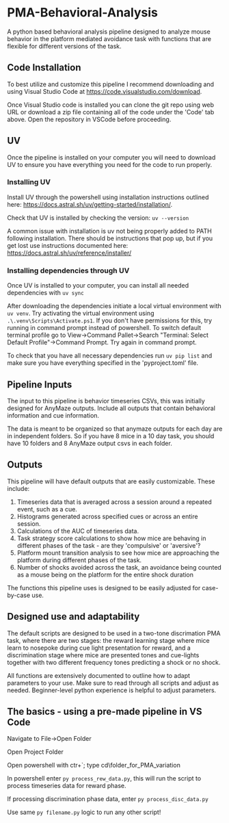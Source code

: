 # PMA-Behavioral-Analysis
A python based behavioral analysis pipeline designed to analyze mouse behavior in the platform mediated avoidance task with functions that are flexible for different versions of the task.

## Code Installation 
To best utilize and customize this pipeline I recommend downloading and using Visual Studio Code at https://code.visualstudio.com/download.

Once Visual Studio code is installed you can clone the git repo using web URL or download a zip file containing all of the code under the 'Code' tab above. Open the repository in VSCode before proceeding.

## UV
Once the pipeline is installed on your computer you will need to download UV to ensure you have everything you need for the code to run properly.

### Installing UV
Install UV through the powershell using installation instructions outlined here: https://docs.astral.sh/uv/getting-started/installation/.

Check that UV is installed by checking the version:
`uv --version`

A common issue with installation is uv not being properly added to PATH following installation. There should be instructions that pop up, but if you get lost use instructions documented here: https://docs.astral.sh/uv/reference/installer/ 

### Installing dependencies through UV
Once UV is installed to your computer, you can install all needed dependencies with `uv sync`

After downloading the dependencies initiate a local virtual environment with `uv venv`. Try activating the virtual environment using `.\.venv\Scripts\Activate.ps1`. If you don't have permissions for this, try running in command prompt instead of powershell. To switch default terminal profile go to View->Command Pallet->Search "Terminal: Select Default Profile"->Command Prompt. Try again in command prompt.

To check that you have all necessary dependencies run `uv pip list` and make sure you have everything specified in the 'pyproject.toml' file.

## Pipeline Inputs 
The input to this pipeline is behavior timeseries CSVs, this was initially designed for AnyMaze outputs. Include all outputs that contain behavioral information and cue information.

The data is meant to be organized so that anymaze outputs for each day are in independent folders. So if you have 8 mice in a 10 day task, you should have 10 folders and 8 AnyMaze output csvs in each folder.

## Outputs
This pipeline will have default outputs that are easily customizable. These include:

1) Timeseries data that is averaged across a session around a repeated event, such as a cue.
2) Histograms generated across specified cues or across an entire session.
3) Calculations of the AUC of timeseries data.
4) Task strategy score calculations to show how mice are behaving in different phases of the task - are they 'compulsive' or 'aversive'?
5) Platform mount transition analysis to see how mice are approaching the platform during different phases of the task.
6) Number of shocks avoided across the task, an avoidance being counted as a mouse being on the platform for the entire shock duration

The functions this pipeline uses is designed to be easily adjusted for case-by-case use.

## Designed use and adaptability
The default scripts are designed to be used in a two-tone discrimation PMA task, where there are two stages: the reward learning stage where mice learn to nosepoke during cue light presentation for reward, and a discrimination stage where mice are presented tones and cue-lights together with two different frequency tones predicting a shock or no shock.

All functions are extensively documented to outline how to adapt parameters to your use. Make sure to read through all scripts and adjust as needed. Beginner-level python experience is helpful to adjust parameters.

## The basics - using a pre-made pipeline in VS Code
Navigate to File->Open Folder

Open Project Folder

Open powershell with ctr+`; type cd\folder_for_PMA_variation

In powershell enter `py process_rew_data.py`, this will run the script to process timeseries data for reward phase.

If processing discrimination phase data, enter `py process_disc_data.py`

Use same `py filename.py` logic to run any other script!